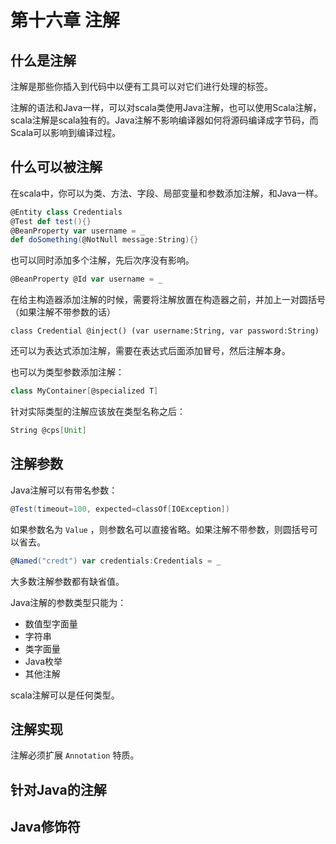 # 第十六章 注解

## 什么是注解

注解是那些你插入到代码中以便有工具可以对它们进行处理的标签。

注解的语法和Java一样，可以对scala类使用Java注解，也可以使用Scala注解，scala注解是scala独有的。Java注解不影响编译器如何将源码编译成字节码，而Scala可以影响到编译过程。

## 什么可以被注解

在scala中，你可以为类、方法、字段、局部变量和参数添加注解，和Java一样。

```scala
@Entity class Credentials
@Test def test(){}
@BeanProperty var username = _
def doSomething(@NotNull message:String){}
```

也可以同时添加多个注解，先后次序没有影响。

```scala
@BeanProperty @Id var username = _
```

在给主构造器添加注解的时候，需要将注解放置在构造器之前，并加上一对圆括号（如果注解不带参数的话）

```
class Credential @inject() (var username:String, var password:String)
```

还可以为表达式添加注解，需要在表达式后面添加冒号，然后注解本身。

也可以为类型参数添加注解：

```scala
class MyContainer[@specialized T]
```

针对实际类型的注解应该放在类型名称之后：

```scala
String @cps[Unit]
```

## 注解参数

Java注解可以有带名参数：

```scala
@Test(timeout=100, expected=classOf[IOException])
```

如果参数名为 `Value` ，则参数名可以直接省略。如果注解不带参数，则圆括号可以省去。

```scala
@Named("credt") var credentials:Credentials = _
```

大多数注解参数都有缺省值。

Java注解的参数类型只能为：

- 数值型字面量
- 字符串
- 类字面量
- Java枚举
- 其他注解

scala注解可以是任何类型。

## 注解实现

注解必须扩展 `Annotation` 特质。

## 针对Java的注解

## Java修饰符